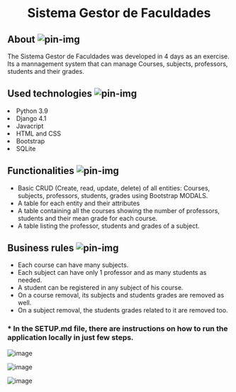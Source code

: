 <h1 align="center">Sistema Gestor de Faculdades</h1>

## About ![pin-img](https://user-images.githubusercontent.com/110631271/215866770-755c96a6-17fa-4a7c-9c05-23693843f01c.png)

The Sistema Gestor de Faculdades was developed in 4 days as an exercise. Its a mannagement system that can manage Courses, subjects, professors, students and their grades.

## Used technologies ![pin-img](https://user-images.githubusercontent.com/110631271/215866770-755c96a6-17fa-4a7c-9c05-23693843f01c.png)
<li>Python 3.9</li>
<li>Django 4.1</li>
<li>Javacript</li>
<li>HTML and CSS</li>
<li>Bootstrap</li>
<li>SQLite</li>

## Functionalities ![pin-img](https://user-images.githubusercontent.com/110631271/215866770-755c96a6-17fa-4a7c-9c05-23693843f01c.png)

- Basic CRUD (Create, read, update, delete) of all entities: Courses, subjects, professors, students, grades using Bootstrap MODALS.
- A table for each entity and their attributes
- A table containing all the courses showing the number of professors, students and their mean grade for each course.
- A table listing the professor, students and grades of a subject.

## Business rules ![pin-img](https://user-images.githubusercontent.com/110631271/215866770-755c96a6-17fa-4a7c-9c05-23693843f01c.png)

- Each course can have many subjects.
- Each subject can have only 1 professor and as many students as needed.
- A student can be registered in any subject of his course.
- On a course removal, its subjects and students grades are removed as well.
- On a subject removal, the students grades related to it are removed too.

### * In the SETUP.md file, there are instructions on how to run the application locally in just few steps.

![image](https://user-images.githubusercontent.com/110631271/217045458-0286377e-846f-4685-87d0-feb76993e612.png)

![image](https://user-images.githubusercontent.com/110631271/217045056-c248c5c7-4b5f-440e-9b46-7c428a7eab1d.png)

![image](https://user-images.githubusercontent.com/110631271/217020779-949fe715-26d0-4b43-b2dd-779e6ca135f1.png)

